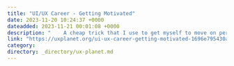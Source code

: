 ```yaml
---
title: "UI/UX Career - Getting Motivated"
date: 2023-11-20 10:24:37 +0000
dateadded: 2023-11-21 00:01:08 +0000
description: "    A cheap trick that I use to get myself to move on personal projects.  Continue reading on UX Planet »  "
link: "https://uxplanet.org/ui-ux-career-getting-motivated-1696e795430a?source=rss----819cc2aaeee0---4"
category:
directory: _directory/ux-planet.md
---
```

